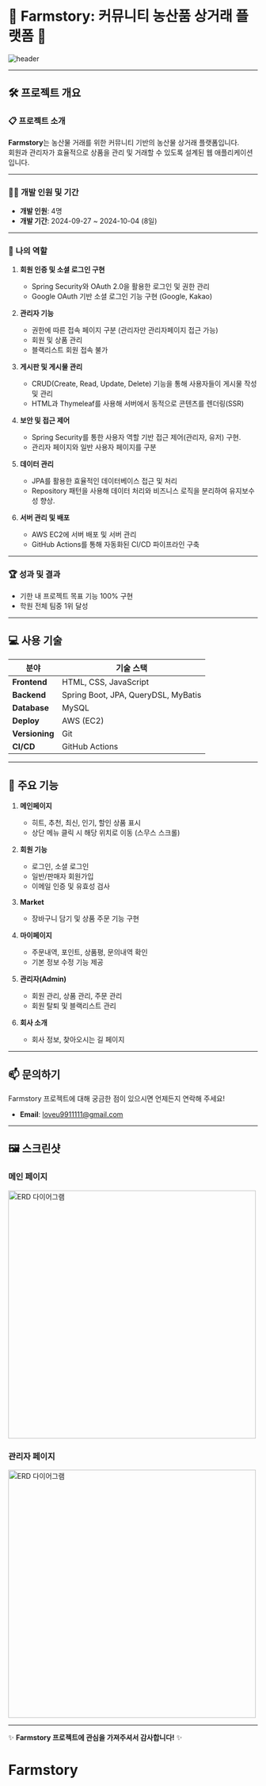 # 🌾 Farmstory: 커뮤니티 농산품 상거래 플랫폼 🌾

![header](https://capsule-render.vercel.app/api?type=wave&color=gradient&height=250&section=header&text=Farmstory&fontSize=70&fontAlign=50)

---

## 🛠️ 프로젝트 개요

### 📋 프로젝트 소개
**Farmstory**는 농산물 거래를 위한 커뮤니티 기반의 농산물 상거래 플랫폼입니다.  
회원과 관리자가 효율적으로 상품을 관리 및 거래할 수 있도록 설계된 웹 애플리케이션입니다.

---

### 👨‍💻 개발 인원 및 기간
- **개발 인원**: 4명  
- **개발 기간**: 2024-09-27 ~ 2024-10-04 (8일)  

---

### 📌 **나의 역할**
1. **회원 인증 및 소셜 로그인 구현**
   - Spring Security와 OAuth 2.0을 활용한 로그인 및 권한 관리
   - Google OAuth 기반 소셜 로그인 기능 구현 (Google, Kakao)

2. **관리자 기능**
   - 권한에 따른 접속 페이지 구분 (관리자만 관리자페이지 접근 가능)
   - 회원 및 상품 관리
   - 블랙리스트 회원 접속 불가  

2. **게시판 및 게시물 관리**
   - CRUD(Create, Read, Update, Delete) 기능을 통해 사용자들이 게시물 작성 및 관리
   - HTML과 Thymeleaf를 사용해 서버에서 동적으로 콘텐츠를 렌더링(SSR)

3. **보안 및 접근 제어**
   - Spring Security를 통한 사용자 역할 기반 접근 제어(관리자, 유저) 구현.
   - 관리자 페이지와 일반 사용자 페이지를 구분

4. **데이터 관리**
   - JPA를 활용한 효율적인 데이터베이스 접근 및 처리
   - Repository 패턴을 사용해 데이터 처리와 비즈니스 로직을 분리하여 유지보수성 향상.

5. **서버 관리 및 배포**
   - AWS EC2에 서버 배포 및 서버 관리
   - GitHub Actions를 통해 자동화된 CI/CD 파이프라인 구축

---

### 🏆 성과 및 결과
- 기한 내 프로젝트 목표 기능 100% 구현
- 학원 전체 팀중 1위 달성 

---

## 💻 사용 기술

| **분야**       | **기술 스택**                                               |
|----------------|------------------------------------------------------------|
| **Frontend**   | HTML, CSS, JavaScript                                       |
| **Backend**    | Spring Boot, JPA, QueryDSL, MyBatis                         |
| **Database**   | MySQL                                                      |
| **Deploy**     | AWS (EC2)                                                  |
| **Versioning** | Git                                                        |
| **CI/CD**      | GitHub Actions                                             |

---

## 🌟 주요 기능

1. **메인페이지**
   - 히트, 추천, 최신, 인기, 할인 상품 표시
   - 상단 메뉴 클릭 시 해당 위치로 이동 (스무스 스크롤)

2. **회원 기능**
   - 로그인, 소셜 로그인
   - 일반/판매자 회원가입
   - 이메일 인증 및 유효성 검사

3. **Market**
   - 장바구니 담기 및 상품 주문 기능 구현

4. **마이페이지**
   - 주문내역, 포인트, 상품평, 문의내역 확인
   - 기본 정보 수정 기능 제공

5. **관리자(Admin)**
   - 회원 관리, 상품 관리, 주문 관리
   - 회원 탈퇴 및 블랙리스트 관리

6. **회사 소개**
   - 회사 정보, 찾아오시는 길 페이지

---

## 📫 문의하기
Farmstory 프로젝트에 대해 궁금한 점이 있으시면 언제든지 연락해 주세요!
- **Email**: loveu9911111@gmail.com

---

## 🖼️ 스크린샷

### 메인 페이지
<img src="./메인 스크린샷.PNG" alt="ERD 다이어그램" width="500px">

### 관리자 페이지
<img src="./관리자화면.PNG" alt="ERD 다이어그램" width="500px">


---

✨ **Farmstory 프로젝트에 관심을 가져주셔서 감사합니다!** ✨
# Farmstory
